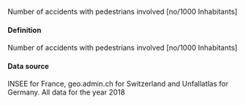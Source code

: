 Number of accidents with pedestrians involved [no/1000 Inhabitants]
#### Definition
Number of accidents with pedestrians involved [no/1000 Inhabitants]
#### Data source
INSEE for France, geo.admin.ch for Switzerland and Unfallatlas for Germany. All data for the year 2018